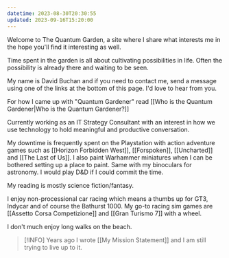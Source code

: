 ```yaml
---
datetime: 2023-08-30T20:30:55
updated: 2023-09-16T15:20:00
---
```

Welcome to The Quantum Garden, a site where I share what interests me in the hope you'll find it interesting as well.

Time spent in the garden is all about cultivating possibilities in life. Often the possibility is already there and waiting to be seen.

My name is David Buchan and if you need to contact me, send a message using one of the links at the bottom of this page. I'd love to hear from you.

For how I came up with "Quantum Gardener" read [[Who is the Quantum Gardener|Who is the Quantum Gardener?]]

Currently working as an IT Strategy Consultant with an interest in how we use technology to hold meaningful and productive conversation.

My downtime is frequently spent on the Playstation with action adventure games such as [[Horizon Forbidden West]], [[Forspoken]], [[Uncharted]] and [[The Last of Us]]. I also paint Warhammer miniatures when I can be bothered setting up a place to paint. Same with my binoculars for astronomy. I would play D&D if I could commit the time.

My reading is mostly science fiction/fantasy.

I enjoy non-processional car racing which means a thumbs up for GT3, Indycar and of course the Bathurst 1000. My go-to racing sim games are [[Assetto Corsa Competizione]] and [[Gran Turismo 7]] with a wheel.

I don't much enjoy long walks on the beach.

> [!INFO] Years ago I wrote [[My Mission Statement]] and I am still trying to live up to it.